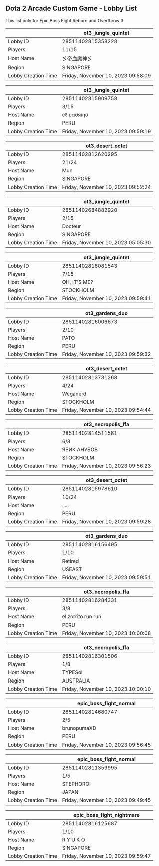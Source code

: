 ## Dota 2 Arcade Custom Game - Lobby List

This list only for Epic Boss Fight Reborn and Overthrow 3

|  | ot3_jungle_quintet |
| ------ | ------ |
| Lobby ID | 28511402815358228 |
| Players | 11/15 |
| Host Name | 彡帝血魔神彡 |
| Region | SINGAPORE |
| Lobby Creation Time | Friday, November 10, 2023 09:58:09 |


|  | ot3_jungle_quintet |
| ------ | ------ |
| Lobby ID | 28511402815909758 |
| Players | 3/15 |
| Host Name | єℓ ρα∂яιησ |
| Region | PERU |
| Lobby Creation Time | Friday, November 10, 2023 09:59:19 |


|  | ot3_desert_octet |
| ------ | ------ |
| Lobby ID | 28511402812620295 |
| Players | 21/24 |
| Host Name | Mun |
| Region | SINGAPORE |
| Lobby Creation Time | Friday, November 10, 2023 09:52:24 |


|  | ot3_jungle_quintet |
| ------ | ------ |
| Lobby ID | 28511402684882920 |
| Players | 2/15 |
| Host Name | Docteur |
| Region | SINGAPORE |
| Lobby Creation Time | Friday, November 10, 2023 05:05:30 |


|  | ot3_jungle_quintet |
| ------ | ------ |
| Lobby ID | 28511402816081543 |
| Players | 7/15 |
| Host Name | OH, IT'S ME? |
| Region | STOCKHOLM |
| Lobby Creation Time | Friday, November 10, 2023 09:59:41 |


|  | ot3_gardens_duo |
| ------ | ------ |
| Lobby ID | 28511402816006673 |
| Players | 2/10 |
| Host Name | PATO |
| Region | PERU |
| Lobby Creation Time | Friday, November 10, 2023 09:59:32 |


|  | ot3_desert_octet |
| ------ | ------ |
| Lobby ID | 28511402813731268 |
| Players | 4/24 |
| Host Name | Weganerd |
| Region | STOCKHOLM |
| Lobby Creation Time | Friday, November 10, 2023 09:54:44 |


|  | ot3_necropolis_ffa |
| ------ | ------ |
| Lobby ID | 28511402814511581 |
| Players | 6/8 |
| Host Name | ЯБИК АНУБОВ |
| Region | STOCKHOLM |
| Lobby Creation Time | Friday, November 10, 2023 09:56:23 |


|  | ot3_desert_octet |
| ------ | ------ |
| Lobby ID | 28511402815978610 |
| Players | 10/24 |
| Host Name | ..... |
| Region | PERU |
| Lobby Creation Time | Friday, November 10, 2023 09:59:28 |


|  | ot3_gardens_duo |
| ------ | ------ |
| Lobby ID | 28511402816156495 |
| Players | 1/10 |
| Host Name | Retired |
| Region | USEAST |
| Lobby Creation Time | Friday, November 10, 2023 09:59:51 |


|  | ot3_necropolis_ffa |
| ------ | ------ |
| Lobby ID | 28511402816284331 |
| Players | 3/8 |
| Host Name | el zorrito run run |
| Region | PERU |
| Lobby Creation Time | Friday, November 10, 2023 10:00:08 |


|  | ot3_necropolis_ffa |
| ------ | ------ |
| Lobby ID | 28511402816301506 |
| Players | 1/8 |
| Host Name | TYPESol |
| Region | AUSTRALIA |
| Lobby Creation Time | Friday, November 10, 2023 10:00:10 |


|  | epic_boss_fight_normal |
| ------ | ------ |
| Lobby ID | 28511402814680747 |
| Players | 2/5 |
| Host Name | brunopumaXD |
| Region | PERU |
| Lobby Creation Time | Friday, November 10, 2023 09:56:45 |


|  | epic_boss_fight_normal |
| ------ | ------ |
| Lobby ID | 28511402811359995 |
| Players | 1/5 |
| Host Name | STEPHOROI |
| Region | JAPAN |
| Lobby Creation Time | Friday, November 10, 2023 09:49:45 |


|  | epic_boss_fight_nightmare |
| ------ | ------ |
| Lobby ID | 28511402816125687 |
| Players | 1/10 |
| Host Name | R Y U K O |
| Region | SINGAPORE |
| Lobby Creation Time | Friday, November 10, 2023 09:59:47 |


